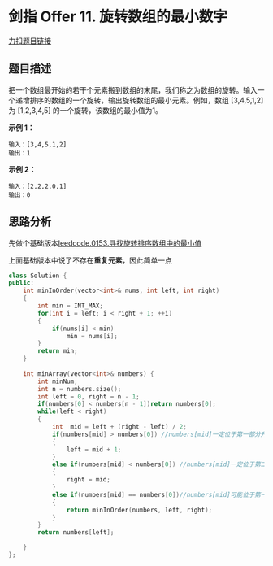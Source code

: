 <p id="旋转数组的最小数字"></p>

# 剑指 Offer 11. 旋转数组的最小数字

[力扣题目链接](https://leetcode-cn.com/problems/xuan-zhuan-shu-zu-de-zui-xiao-shu-zi-lcof/)  

## 题目描述  

把一个数组最开始的若干个元素搬到数组的末尾，我们称之为数组的旋转。输入一个递增排序的数组的一个旋转，输出旋转数组的最小元素。例如，数组 [3,4,5,1,2] 为 [1,2,3,4,5] 的一个旋转，该数组的最小值为1。    

**示例 1：**

    输入：[3,4,5,1,2]
    输出：1

**示例 2：**

    输入：[2,2,2,0,1]
    输出：0


## 思路分析  

先做个基础版本[leedcode.0153.寻找旋转排序数组中的最小值](https://github.com/wangrui996/leedcode/blob/master/%E4%BA%8C%E5%88%86%E6%B3%95/medium/0153.%E5%AF%BB%E6%89%BE%E6%97%8B%E8%BD%AC%E6%8E%92%E5%BA%8F%E6%95%B0%E7%BB%84%E4%B8%AD%E7%9A%84%E6%9C%80%E5%B0%8F%E5%80%BC.md)  

上面基础版本中说了不存在**重复元素**，因此简单一点





```cpp
class Solution {
public:
    int minInOrder(vector<int>& nums, int left, int right)
    {
        int min = INT_MAX;
        for(int i = left; i < right + 1; ++i)
        {
            if(nums[i] < min)
                min = nums[i];
        }   
        return min;
    }
    
    int minArray(vector<int>& numbers) {
        int minNum;
        int n = numbers.size();
        int left = 0, right = n - 1;
        if(numbers[0] < numbers[n - 1])return numbers[0];
        while(left < right)
        {
            int  mid = left + (right - left) / 2;
            if(numbers[mid] > numbers[0]) //numbers[mid]一定位于第一部分升序区间，最小值处于右半部分，缩小左边界
            {
                left = mid + 1;
            }
            else if(numbers[mid] < numbers[0]) //numbers[mid]一定位于第二部分升序区间，最小值处于左半部分
            {
                right = mid;
            }
            else if(numbers[mid] == numbers[0])//numbers[mid]可能位于第一或二部分升序区间，此时我们知道最小值位于区间[left, right]内，可以顺序搜索
            {
                return minInOrder(numbers, left, right);
            }
        }
        return numbers[left];

    }
};
```


